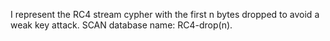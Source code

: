 I represent the RC4 stream cypher with the first n bytes dropped to avoid a weak key attack.
SCAN database name: RC4-drop(n). 